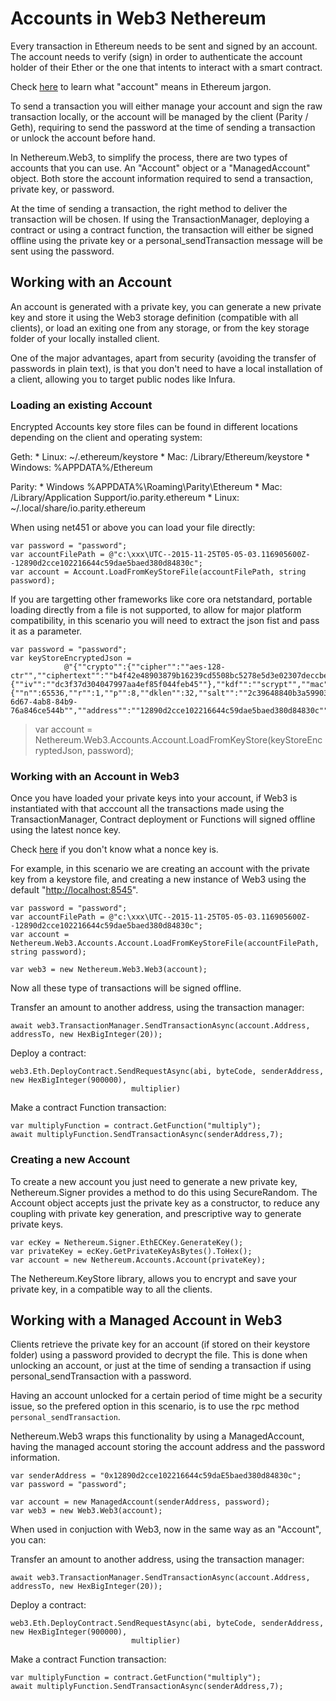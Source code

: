 Accounts in Web3 Nethereum
==========================

Every transaction in Ethereum needs to be sent and signed by an account.
The account needs to verify (sign) in order to authenticate the account
holder of their Ether or the one that intents to interact with a smart
contract.

Check [here](Ethereum-glossary-for-newbies/account_.md) to learn
what "account" means in Ethereum jargon.

To send a transaction you will either manage your account and sign the
raw transaction locally, or the account will be managed by the client
(Parity / Geth), requiring to send the password at the time of sending a
transaction or unlock the account before hand.

In Nethereum.Web3, to simplify the process, there are two types of
accounts that you can use. An "Account" object or a "ManagedAccount"
object. Both store the account information required to send a
transaction, private key, or password.

At the time of sending a transaction, the right method to deliver the
transaction will be chosen. If using the TransactionManager, deploying a
contract or using a contract function, the transaction will either be
signed offline using the private key or a personal\_sendTransaction
message will be sent using the password.

Working with an Account
-----------------------

An account is generated with a private key, you can generate a new
private key and store it using the Web3 storage definition (compatible
with all clients), or load an exiting one from any storage, or from the
key storage folder of your locally installed client.

One of the major advantages, apart from security (avoiding the transfer
of passwords in plain text), is that you don't need to have a local
installation of a client, allowing you to target public nodes like
Infura.

### Loading an existing Account

Encrypted Accounts key store files can be found in different locations
depending on the client and operating system:

Geth: \* Linux: \~/.ethereum/keystore \* Mac: /Library/Ethereum/keystore
\* Windows: %APPDATA%/Ethereum

Parity: \* Windows %APPDATA%\\Roaming\\Parity\\Ethereum
\* Mac: /Library/Application Support/io.parity.ethereum \* Linux:
\~/.local/share/io.parity.ethereum

When using net451 or above you can load your file directly:

``` {.sourceCode .csharp}
var password = "password";
var accountFilePath = @"c:\xxx\UTC--2015-11-25T05-05-03.116905600Z--12890d2cce102216644c59dae5baed380d84830c";
var account = Account.LoadFromKeyStoreFile(accountFilePath, string password);
```

If you are targetting other frameworks like core ora netstandard,
portable loading directly from a file is not supported, to allow for
major platform compatibility, in this scenario you will need to extract
the json fist and pass it as a parameter.

``` {.sourceCode .csharp}
var password = "password";
var keyStoreEncryptedJson =
            @"{""crypto"":{""cipher"":""aes-128-ctr"",""ciphertext"":""b4f42e48903879b16239cd5508bc5278e5d3e02307deccbec25b3f5638b85f91"",""cipherparams"":{""iv"":""dc3f37d304047997aa4ef85f044feb45""},""kdf"":""scrypt"",""mac"":""ada930e08702b89c852759bac80533bd71fc4c1ef502291e802232b74bd0081a"",""kdfparams"":{""n"":65536,""r"":1,""p"":8,""dklen"":32,""salt"":""2c39648840b3a59903352b20386f8c41d5146ab88627eaed7c0f2cc8d5d95bd4""}},""id"":""19883438-6d67-4ab8-84b9-76a846ce544b"",""address"":""12890d2cce102216644c59dae5baed380d84830c"",""version"":3}";
```

> var account =
> Nethereum.Web3.Accounts.Account.LoadFromKeyStore(keyStoreEncryptedJson,
> password);

### Working with an Account in Web3

Once you have loaded your private keys into your account, if Web3 is
instantiated with that acccount all the transactions made using the
TransactionManager, Contract deployment or Functions will signed offline
using the latest nonce key.

Check [here](Ethereum-glossary-for-newbies/nonce.md) if you don't
know what a nonce key is.

For example, in this scenario we are creating an account with the
private key from a keystore file, and creating a new instance of Web3
using the default "<http://localhost:8545>".

``` {.sourceCode .csharp}
var password = "password";
var accountFilePath = @"c:\xxx\UTC--2015-11-25T05-05-03.116905600Z--12890d2cce102216644c59dae5baed380d84830c";
var account = Nethereum.Web3.Accounts.Account.LoadFromKeyStoreFile(accountFilePath, string password);

var web3 = new Nethereum.Web3.Web3(account);
```

Now all these type of transactions will be signed offline.

Transfer an amount to another address, using the transaction manager:

``` {.sourceCode .csharp}
await web3.TransactionManager.SendTransactionAsync(account.Address, addressTo, new HexBigInteger(20));
```

Deploy a contract:

``` {.sourceCode .csharp}
web3.Eth.DeployContract.SendRequestAsync(abi, byteCode, senderAddress, new HexBigInteger(900000),
                           multiplier)
```

Make a contract Function transaction:

``` {.sourceCode .csharp}
var multiplyFunction = contract.GetFunction("multiply");
await multiplyFunction.SendTransactionAsync(senderAddress,7);
```

### Creating a new Account

To create a new account you just need to generate a new private key,
Nethereum.Signer provides a method to do this using SecureRandom. The
Account object accepts just the private key as a constructor, to reduce
any coupling with private key generation, and prescriptive way to
generate private keys.

``` {.sourceCode .csharp}
var ecKey = Nethereum.Signer.EthECKey.GenerateKey();
var privateKey = ecKey.GetPrivateKeyAsBytes().ToHex();
var account = new Nethereum.Accounts.Account(privateKey);
```

The Nethereum.KeyStore library, allows you to encrypt and save your
private key, in a compatible way to all the clients.

Working with a Managed Account in Web3
--------------------------------------

Clients retrieve the private key for an account (if stored on their
keystore folder) using a password provided to decrypt the file. This is
done when unlocking an account, or just at the time of sending a
transaction if using personal\_sendTransaction with a password.

Having an account unlocked for a certain period of time might be a
security issue, so the prefered option in this scenario, is to use the
rpc method `personal_sendTransaction`.

Nethereum.Web3 wraps this functionality by using a ManagedAccount,
having the managed account storing the account address and the password
information.

``` {.sourceCode .csharp}
var senderAddress = "0x12890d2cce102216644c59daE5baed380d84830c";
var password = "password";

var account = new ManagedAccount(senderAddress, password);
var web3 = new Web3.Web3(account);
```

When used in conjuction with Web3, now in the same way as an "Account",
you can:

Transfer an amount to another address, using the transaction manager:

``` {.sourceCode .csharp}
await web3.TransactionManager.SendTransactionAsync(account.Address, addressTo, new HexBigInteger(20));
```

Deploy a contract:

``` {.sourceCode .csharp}
web3.Eth.DeployContract.SendRequestAsync(abi, byteCode, senderAddress, new HexBigInteger(900000),
                           multiplier)
```

Make a contract Function transaction:

``` {.sourceCode .csharp}
var multiplyFunction = contract.GetFunction("multiply");
await multiplyFunction.SendTransactionAsync(senderAddress,7);
```
